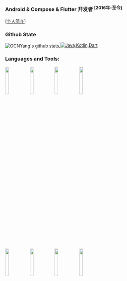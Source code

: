 ### Android & Compose & Flutter 开发者 <sup>[2016年-至今]</sup>
[[个人简介](https://github.com/OCNYang/OCNYang/blob/master/resume.md)]

  <!--![github contribution grid snake animation](https://raw.githubusercontent.com/LuciNyan/LuciNyan/output/github-contribution-grid-snake-dark.svg?palette=github-dark#gh-dark-mode-only)![github contribution grid snake animation](https://raw.githubusercontent.com/LuciNyan/LuciNyan/output/github-contribution-grid-snake.svg#gh-light-mode-only)  -->

### Github State
<!--
[![OCNYang's github stats](https://github-readme-stats.vercel.app/api?username=OCNYang)](https://github.com/OCNYang?tab=repositories)

[![Most Used Languages](https://github-readme-stats.vercel.app/api/top-langs/?username=OCNYang&hide=javascript,css,html&layout=compact&theme=radical)](https://github.com/OCNYang)
-->

<a href="https://github.com/OCNYang?tab=repositories">
  <img align="center" src="https://github-readme-stats.vercel.app/api?username=OCNYang&count_private=true" alt="OCNYang's github stats" />
</a>
<a href="https://github.com/OCNYang">
  <img align="top" src="https://github-readme-stats.vercel.app/api/top-langs/?username=OCNYang&layout=compact&hide=html,JavaScript,CSS" alt="Java,Kotlin,Dart"/>
</a>
<!-- 开发语言统计不准确，私有仓库无法统计在内 -->

### Languages and Tools:

<p>  
  <!-- Your languages and tools. Be careful with the alignment. 
  You can use this sites to get logos: https://www.vectorlogo.zone or https://simpleicons.org/
  -->
  <code><img width="15%" src="https://www.vectorlogo.zone/logos/android/android-ar21.svg"></code>
  <code><img width="15%" src="https://www.vectorlogo.zone/logos/java/java-ar21.svg"></code>
  <code><img width="15%" src="https://www.vectorlogo.zone/logos/kotlinlang/kotlinlang-ar21.svg"></code>
  <code><img width="15%" src="https://www.vectorlogo.zone/logos/golang/golang-ar21.svg"></code>
  <br/>
  <code><img width="15%" src="https://www.vectorlogo.zone/logos/flutterio/flutterio-ar21.svg"></code>
  <code><img width="15%" src="https://www.vectorlogo.zone/logos/dartlang/dartlang-ar21.svg"></code>
  <code><img width="15%" src="https://www.vectorlogo.zone/logos/git-scm/git-scm-ar21.svg"></code>
  <code><img width="15%" src="https://www.vectorlogo.zone/logos/github/github-ar21.svg"></code>
</p>


<!--
<a href="https://github.com/pinguo-zhouwei/MZBannerView">
  <img align="left" src="https://github-readme-stats.anuraghazra1.vercel.app/api/pin/?username=pinguo-zhouwei&repo=MZBannerView&show_icons=true&title_color=fff&icon_color=79ff97&text_color=9f9f9f&bg_color=151515" />
</a>
-->
<!--
**OCNYang/OCNYang** is a ✨ _special_ ✨ repository because its `README.md` (this file) appears on your GitHub profile.

Here are some ideas to get you started:

- 🔭 I’m currently working on ...
- 🌱 I’m currently learning ...
- 👯 I’m looking to collaborate on ...
- 🤔 I’m looking for help with ...
- 💬 Ask me about ...
- 📫 How to reach me: ...
- 😄 Pronouns: ...
- ⚡ Fun fact: ...
-->
